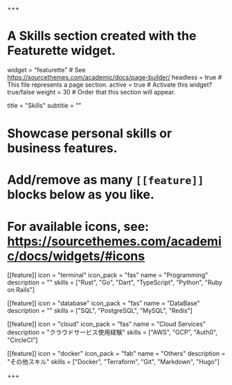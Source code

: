 +++
# A Skills section created with the Featurette widget.
widget = "featurette"  # See https://sourcethemes.com/academic/docs/page-builder/
headless = true  # This file represents a page section.
active = true  # Activate this widget? true/false
weight = 30  # Order that this section will appear.

title = "Skills"
subtitle = ""

# Showcase personal skills or business features.
# 
# Add/remove as many `[[feature]]` blocks below as you like.
# 
# For available icons, see: https://sourcethemes.com/academic/docs/widgets/#icons

[[feature]]
  icon = "terminal"
  icon_pack = "fas"
  name = "Programming"
  description = ""
  skills = ["Rust", "Go", "Dart", "TypeScript", "Python", "Ruby on Rails"]

  
[[feature]]
  icon = "database"
  icon_pack = "fas"
  name = "DataBase"
  description = "" 
  skills = ["SQL", "PostgreSQL", "MySQL", "Redis"] 
  
[[feature]]
  icon = "cloud"
  icon_pack = "fas"
  name = "Cloud Services"
  description = "クラウドサービス使用経験"
  skills = ["AWS", "GCP", "Auth0", "CircleCI"]

[[feature]]
  icon = "docker"
  icon_pack = "fab"
  name = "Others"
  description = "その他スキル"
  skills = ["Docker", "Terraform", "Git", "Markdown", "Hugo"]

+++
